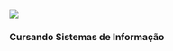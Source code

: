 ### 
### <img src="https://img.shields.io/static/v1?label=Overview&message=VANESSAMACHADOSILVA&color=f8efd4&style=for-the-badge&logo=GitHub">
### Cursando Sistemas de Informação
